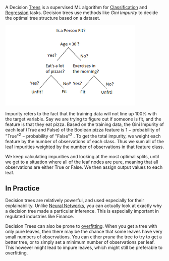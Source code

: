 
A Decision [Trees](../Data%20Structures%20&%20Algorithms/Data%20Structures/Trees.md) is a supervised ML algorithm for [Classification](Classification.md) and [Regression](Regression.md) tasks. Decision trees use methods like *Gini Impurity* to decide the optimal tree structure based on a dataset.

![](../Attachments/Pasted%20image%2020230223020717.png)

Impurity refers to the fact that the training data will not line up 100% with the target variable. Say we are trying to figure out if someone is fit, and the feature is that they eat pizza. Based on the training data, the Gini Impurity of each leaf (True and False) of the Boolean pizza feature is $1 - \text{probability of "True"}^2 - \text{probability of "False"}^2$ . To get the total impurity, we weight each feature by the number of observations of each class. Thus we sum all of the leaf impurities weighted by the number of observations in that feature class.

We keep calculating impurities and looking at the most optimal splits, until we get to a situation where all of the leaf nodes are pure, meaning that all observations are either True or False. We then assign output values to each leaf.


## In Practice

Decision trees are relatively powerful, and used especially for their explainability. Unlike [Neural Networks](Deep%20Learning/Neural%20Networks.md), you can actually look at exactly why a decision tree made a particular inference. This is especially important in regulated industries like Finance.

Decision Trees can also be prone to [overfitting](Bias%20vs.%20Variance.md). When you get a tree with only pure leaves, then there may be the chance that some leaves have very small numbers of observations. You can either *prune* the tree to try to get a better tree, or to simply set a minimum number of observations per leaf. This however might lead to impure leaves, which might still be preferable to overfitting.